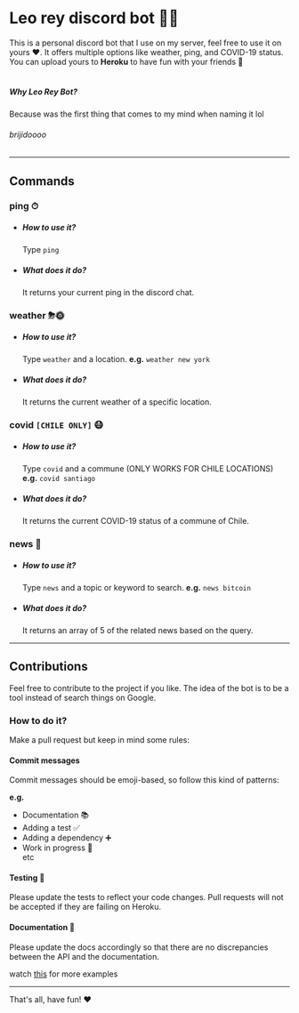 ﻿# Leo rey discord bot 🙌🎉 
This is a personal discord bot that I use on my server, feel free to use it on yours ❤️. It offers multiple options like weather, ping, and COVID-19 status.
You can upload yours to **Heroku** to have fun with your friends 🎉
<br>
<br>
#####  Why Leo Rey Bot?
Because was the first thing that comes to my mind when naming it lol
###### *brijidoooo*

---

## Commands 

### ping ⏱
*   ##### How to use it?
    Type `ping` 
*   ##### What does it do?
    It returns your current ping in the discord chat.

### weather ⛈🌞
*   ##### How to use it?
    Type `weather` and a location.
    **e.g.** `weather new york`
*   ##### What does it do?
    It returns the current weather of a specific location.

### covid `[CHILE ONLY]` 😷
*   ##### How to use it?
    Type `covid` and a commune (ONLY WORKS FOR CHILE LOCATIONS)
    **e.g.** `covid santiago`
*   ##### What does it do?
    It returns the current COVID-19 status of a commune of Chile.

### news 📰
*   ##### How to use it?
    Type `news` and a topic or keyword to search.
    **e.g.** `news bitcoin`
*   ##### What does it do?
    It returns an array of 5 of the related news based on the query.

---

## Contributions
Feel free to contribute to the project if you like. The idea of the bot is to be a tool instead of search things on Google.

### How to do it?
Make a pull request but keep in mind some rules:
#### Commit messages
Commit messages should be emoji-based, so follow this kind of patterns:

**e.g.** 

+   Documentation	📚 <br>
+   Adding a test	✅  <br>
+   Adding a dependency	➕ <br>
+   Work in progress	🚧 <br>
etc


#### Testing 🚧
Please update the tests to reflect your code changes. Pull requests will not be accepted if they are failing on Heroku.

#### Documentation 📖
Please update the docs accordingly so that there are no discrepancies between the API and the documentation.

watch [this](https://gist.github.com/parmentf/035de27d6ed1dce0b36a) for more examples

---

That's all, have fun! ❤️
